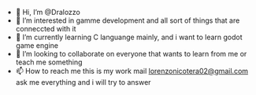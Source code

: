 - 👋 Hi, I’m @Dralozzo
- 👀 I’m interested in gamme development and all sort of things that are conneccted with it
- 🌱 I’m currently learning C languange mainly, and i want to learn godot game engine
- 💞️ I’m looking to collaborate on everyone that wants to learn from me or teach me something
- 📫 How to reach me this is my work mail lorenzonicotera02@gmail.com ask me everything and i will try to answer
<!---
Dralozzo/Dralozzo is a ✨ special ✨ repository because its `README.md` (this file) appears on your GitHub profile.
You can click the Preview link to take a look at your changes.
--->
